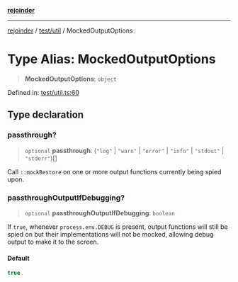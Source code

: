 [**rejoinder**](../../../README.md)

***

[rejoinder](../../../README.md) / [test/util](../README.md) / MockedOutputOptions

# Type Alias: MockedOutputOptions

> **MockedOutputOptions**: `object`

Defined in: [test/util.ts:60](https://github.com/Xunnamius/rejoinder/blob/9296149d58253119677e1f99010c807c5028c30d/test/util.ts#L60)

## Type declaration

### passthrough?

> `optional` **passthrough**: (`"log"` \| `"warn"` \| `"error"` \| `"info"` \| `"stdout"` \| `"stderr"`)[]

Call `::mockRestore` on one or more output functions currently being spied
upon.

### passthroughOutputIfDebugging?

> `optional` **passthroughOutputIfDebugging**: `boolean`

If `true`, whenever `process.env.DEBUG` is present, output functions will
still be spied on but their implementations will not be mocked, allowing
debug output to make it to the screen.

#### Default

```ts
true
```
